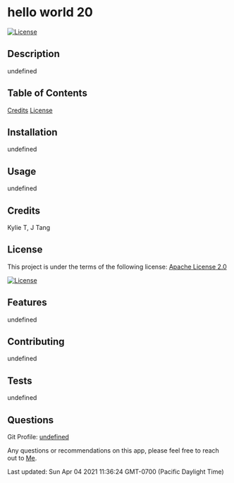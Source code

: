 # hello world 20

[![License](https://img.shields.io/badge/License-Apache%202.0-blue.svg)](https://opensource.org/licenses/Apache-2.0)

## Description
undefined


## Table of Contents

[Credits](test.md#Credits)
[License](test.md#License)


## Installation
undefined

## Usage
undefined


## Credits
Kylie T, J Tang


## License
This project is under the terms of the following license: 
[Apache License 2.0](https://www.apache.org/licenses/LICENSE-2.0)

[![License](https://img.shields.io/badge/License-Apache%202.0-blue.svg)](https://opensource.org/licenses/Apache-2.0)

## Features
undefined

## Contributing
undefined

## Tests
undefined

## Questions
Git Profile: [undefined](https://www.github.com/undefined/)

Any questions or recommendations on this app, please feel free to reach out to [Me](mailto:undefined).


Last updated: Sun Apr 04 2021 11:36:24 GMT-0700 (Pacific Daylight Time)
